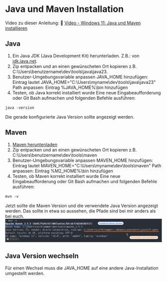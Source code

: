 # Java und Maven Installation

Video zu dieser Anleitung: :movie_camera: [Video - Windows 11: Java und Maven installieren](https://youtu.be/g1GmP9uFuMw)


## Java
1. Ein Java JDK (Java Development Kit) herunterladen. Z.B.: von [jdk.java.net](https://jdk.java.net/).
2. Zip entpacken und an einen gewünscheten Ort kopieren z.B. C:\Users\benutzername\dev\tools\java\java23.
3. Benutzer-Umgebungsvariable anpassen
JAVA_HOME hinzufügen: Eintrag lautet JAVA_HOME="C:\Users\myname\dev\tools\java\java23"
Path anpassen: Eintrag %JAVA_HOME%\bin hinzufügen
4. Testen, ob Java korrekt installiert wurde
Eine neue Eingabeaufforderung oder Git Bash aufmachen und folgenden Befehle ausführen:

```
java -version
```

Die gerade konfigurierte Java Version sollte angezeigt werden.

## Maven
1. [Maven heruntenladen](https://maven.apache.org/download.cgi)
2. Zip entpacken und an einen gewünscheten Ort kopieren z.B. C:\Users\benutzername\dev\tools\maven
3. Benutzer-Umgebungsvariable anpassen
MAVEN_HOME hinzufügen: Eintrag lautet MAVEN_HOME="C:\Users\myname\dev\tools\maven"
Path anpassen: Eintrag %M2_HOME%\bin hinzufügen
4. Testen, ob Maven korrekt installiert wurde
Eine neue Eingabeaufforderung oder Git Bash aufmachen und folgenden Befehle ausführen:

```
mvn -v
```

Jetzt sollte die Maven Version und die verwendete Java Version angezeigt werden.
Das sollte in etwa so aussehen, die Pfade sind bei mir anders als bei euch.
![Alt-Text](mvn_check.png)

## Java Version wechseln
Für einen Wechsel muss die JAVA_HOME auf eine andere Java-Installation umgestellt werden.
